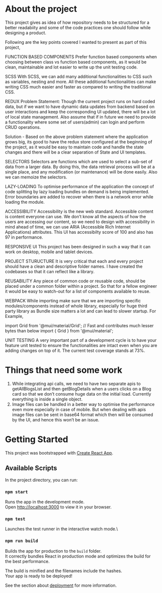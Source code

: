 # About the project

This project gives as idea of how repository needs to be structured for a better readabiity and some of the code practices one should follow while designing a product.

Following are the key points covered I wanted to present as part of this project,

FUNCTION BASED COMPONENTS
Prefer function based components when choosing between class vs function based components, as it would be clean, maintainable and lot easier to write up the unit testing code.

SCSS
With SCSS, we can add many additional functionalities to CSS such as variables, nesting and more. All these additional functionalities can make writing CSS much easier and faster as compared to writing the traditional CSS.

REDUX
Problem Statement: Though the current project runs on hard coded data, but if we want to have dynamic data updates from backend based on user interactions and keep the corresponding UI updated, there will be a lot of local state management.
Also assume that if in future we need to provide a functionality where some set of users(admin) can login and perform CRUD operations.

Solution - Based on the above problem statement where the application grows big, its good to have the redux store configured at the beginning of the project, as it would be easy to maintain code and handle the state changes and there will be a clear separation of State and UI templates.

SELECTORS
Selectors are functions which are used to select a sub-set of data from a larger data. By doing this, the data retrieval process will be at a single place, and any modification (or maintenance) will be done easily. Also we can memoize the selectors.

LAZY-LOADING
To optimise performance of the application the concept of code splitting by lazy loading bundles on demand is being implemented.
Error boundaries are added to recover when there is a network error while loading the module.

ACCESSIBILITY
Accessibility is the new web standard.
Accessible content is content everyone can use. We don’t know all the aspects of how the users are accessing our content, so we need to design with accessibility in mind ahead of time, we can use ARIA (Accessible Rich Internet Applications) attributes. This UI has accessibilty score of 100 and also has 97 in performance.

RESPONSIVE UI
This project has been designed in such a way that it can work on desktop, mobile and tablet devices.

PROJECT STURUCTURE
It is very critical that each and every project should have a clean and descriptive folder names. I have created the codebases so that it can reflect like a library.

REUSABILITY
Any piece of common code or reusable code, should be placed under a common folder within a project. So that for a fellow engineer it would be easy to watch-out for a list of components available to reuse.

WEBPACK
 While importing make sure that we are importing specific modules/components instead of whole library, especially for huge third party library as Bundle size matters a lot and can lead to slower startup. For Example,

import Grid from '@mui/material/Grid'; // Fast and contributes much lesser bytes than below
import { Grid } from '@mui/material';

UNIT TESTING
A very important part of a development cycle is to have your feature unit tested to ensure the functionalities are intact even when you are adding changes on top of it. The current test coverage stands at 73%.

# Things that need some work

1. While integrating api calls, we need to have two separate apis to getAllBlogsList and then getBlogDetails when a users clicks on a Blog card so that we don’t consume huge data on the initial load. Currently everything is inside a single object.
2. Image files can be handled in a better way to optimise the performance even more especially in case of mobile. But when dealing with apis image files can be sent in base64 format which then will be consumed by the UI, and hence this won’t be an issue.


# Getting Started

This project was bootstrapped with [Create React App](https://github.com/facebook/create-react-app).

## Available Scripts

In the project directory, you can run:

### `npm start`

Runs the app in the development mode.\
Open [http://localhost:3000](http://localhost:3000) to view it in your browser.

### `npm test`

Launches the test runner in the interactive watch mode.\

### `npm run build`

Builds the app for production to the `build` folder.\
It correctly bundles React in production mode and optimizes the build for the best performance.

The build is minified and the filenames include the hashes.\
Your app is ready to be deployed!

See the section about [deployment](https://facebook.github.io/create-react-app/docs/deployment) for more information.

